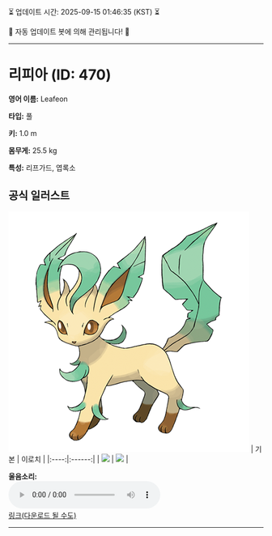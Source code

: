 
⏳ 업데이트 시간: 2025-09-15 01:46:35 (KST) ⏳

🤖 자동 업데이트 봇에 의해 관리됩니다! 🤖

---

# 리피아 (ID: 470)
**영어 이름:** Leafeon

**타입:** 풀

**키:** 1.0 m

**몸무게:** 25.5 kg

**특성:** 리프가드, 엽록소

## 공식 일러스트
![](https://raw.githubusercontent.com/PokeAPI/sprites/master/sprites/pokemon/other/official-artwork/470.png)
| 기본 | 이로치 |
|:----:|:------:|
| <img src="http://play.pokemonshowdown.com/sprites/ani/leafeon.gif" width="200"> | <img src="http://play.pokemonshowdown.com/sprites/ani-shiny/leafeon.gif" width="200"> |

**울음소리:**<br><audio controls src="https://raw.githubusercontent.com/PokeAPI/cries/main/cries/pokemon/latest/470.ogg"></audio><br> [링크(다운로드 될 수도)](https://raw.githubusercontent.com/PokeAPI/cries/main/cries/pokemon/latest/470.ogg)


---
